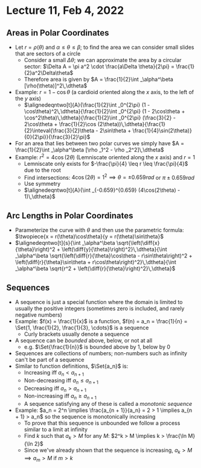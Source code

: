 # Lecture 11, Feb 4, 2022

## Areas in Polar Coordinates

* Let $r = \rho(\theta)$ and $\alpha \leq \theta \leq \beta$; to find the area we can consider small slides that are sectors of a circle
	* Consider a small $\Delta\theta$; we can approximate the area by a circular sector: $\Delta A = \pi a^2 \cdot \frac{a\Delta \theta}{2\pi} = \frac{1}{2}a^2\Delta\theta$
	* Therefore area is given by $A = \frac{1}{2}\int _\alpha^\beta [\rho(\theta)]^2\,\dtheta$
* Example: $r = 1 - \cos\theta$ (a cardioid oriented along the $x$ axis, to the left of the $y$ axis)
	* $\alignedeqntwo[t]{A}{\frac{1}{2}\int _0^{2\pi} (1 - \cos\theta)^2\,\dtheta}{\frac{1}{2}\int _0^{2\pi} (1 - 2\cos\theta + \cos^2\theta)\,\dtheta}{\frac{1}{2}\int _0^{2\pi} (\frac{3}{2} - 2\cos\theta + \frac{1}{2}\cos (2\theta))\,\dtheta}{\frac{1}{2}\inteval{\frac{3}{2}\theta - 2\sin\theta + \frac{1}{4}\sin(2\theta)}{0}{2\pi}}{\frac{3}{2}\pi}$
* For an area that lies between two polar curves we simply have $A = \frac{1}{2}\int _\alpha^\beta [\rho _1^2 - \rho _2^2]\,\dtheta$
* Example: $r^2 = 4\cos(2\theta)$ (Lemniscate oriented along the $x$ axis) and $r = 1$
	* Lemniscate only exists for $-\frac{\pi}{4} \leq r \leq \frac{\pi}{4}$ due to the root
	* Find intersections: $4\cos(2\theta) = 1^2 \implies \theta = \pm 0.659\si{rad}$ or $\pi \pm 0.659\si{rad}$
	* Use symmetry
	* $\alignedeqntwo[t]{A}{\int _{-0.659}^{0.659} (4\cos(2\theta) - 1)\,\dtheta}$

## Arc Lengths in Polar Coordinates

* Parameterize the curve with $\theta$ and then use the parametric formula: $\twopiece{x = r(\theta)\cos\theta}{y = r(\theta)\sin\theta}$
* $\alignedeqntwo[t]{s}{\int _\alpha^\beta \sqrt{\left(\diff{x}{\theta}\right)^2 + \left(\diff{y}{\theta}\right)^2}\,\dtheta}{\int _\alpha^\beta \sqrt{\left(\diff{r}{\theta}\cos\theta - r\sin\theta\right)^2 + \left(\diff{r}{\theta}\sin\theta + r\cos\theta\right)^2}\,\dtheta}{\int _\alpha^\beta \sqrt{r^2 + \left(\diff{r}{\theta}\right)^2}\,\dtheta}$

## Sequences

* A sequence is just a special function where the domain is limited to usually the positive integers (sometimes zero is included, and rarely negative numbers)
* Example: $f(x) = \frac{1}{x}$ is a function, $f(n) = a_n = \frac{1}{n} = \Set{1, \frac{1}{2}, \frac{1}{3}, \cdots}$ is a sequence
	* Curly brackets usually denote a sequence
* A sequence can be *bounded* above, below, or not at all
	* e.g. $\Set{\frac{1}{n}}$ is bounded above by 1, below by 0
* Sequences are collections of numbers; non-numbers such as infinity can't be part of a sequence
* Similar to function definitions, $\Set{a_n}$ is:
	* Increasing iff $a_n < a_{n + 1}$
	* Non-decreasing iff $a_n \leq a_{n + 1}$
	* Decreasing iff $a_n > a_{n + 1}$
	* Non-increasing iff $a_n \geq a_{n + 1}$
	* A sequence satisfying any of these is called a *monotonic sequence*
* Example: $a_n = 2^n \implies \frac{a_{n + 1}}{a_n} = 2 > 1 \implies a_{n + 1} > a_n$ so the sequence is monotonically increasing
	* To prove that this sequence is unbounded we follow a process similar to a limit at infinity
	* Find $k$ such that $a_k > M$ for any $M$: $2^k > M \implies k > \frac{\ln M}{\ln 2}$
	* Since we've already shown that the sequence is increasing, $a_k > M \implies a_m > M$ if $m > k$


